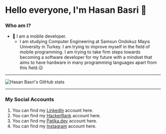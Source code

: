 # Hello everyone, I'm Hasan Basri 👋
### Who am I?
- 📲 I am a mobile developer.
    * I am studying Computer Engineering at Samsun Ondokuz Mayıs University in Turkey. I am trying to improve myself in the field of mobile programming. I am trying to take firm steps towards becoming a software developer for my future with a mindset that aims to have hardware in many programming languages ​​apart from this field.😉

- ---

![Hasan Basri's GitHub stats](https://github-readme-stats.vercel.app/api?username=DargaHasanBasri&show_icons=true&theme=tokyonight)

---

### My Social Accounts
1. You can find my [LinkedIn](https://www.linkedin.com/in/hasan-basri-darga-5240651b4/) account here.
2. You can find my [HackerRank](https://www.hackerrank.com/dargahasanbasri) account here.
3. You can find my [Patika.dev](https://app.patika.dev/DargaHasanBasri) account here.
4. You can find my [Instagram](https://instagram.com/hasann.drg?igshid=YzdkMWQ2MWU= ) account here.

